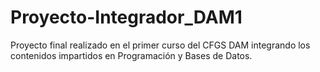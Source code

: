 # Proyecto-Integrador_DAM1
Proyecto final realizado en el primer curso del CFGS DAM integrando los contenidos impartidos en Programación y Bases de Datos.
